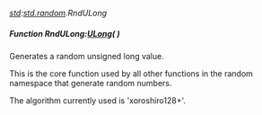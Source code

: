 _[std](../../modules/std/std-module.md):[std.random](../../modules/std/std-random.md).RndULong_
##### Function RndULong:[ULong](../../modules/wonkey/wonkey-types-ulong.md)(  )
Generates a random unsigned long value.

This is the core function used by all other functions in the random namespace that generate random numbers.

The algorithm currently used is 'xoroshiro128+'.
